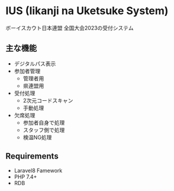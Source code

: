 # IUS (Iikanji na Uketsuke System)

ボーイスカウト日本連盟 全国大会2023の受付システム

## 主な機能
- デジタルパス表示
- 参加者管理
  - 管理者用
  - 県連盟用
- 受付処理
  - 2次元コードスキャン
  - 手動処理
- 欠席処理
  - 参加者自身で処理
  - スタッフ側で処理
  - 検温NG処理

## Requirements
- Laravel8 Famework
- PHP 7.4+
- RDB
